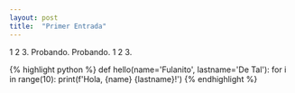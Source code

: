 ```yaml
---
layout: post
title:  "Primer Entrada"
---
```

1 2 3. Probando. Probando. 1 2 3.

{% highlight python %}
def hello(name='Fulanito', lastname='De Tal'):
    for i in range(10):
        print(f'Hola, {name} {lastname}!')
{% endhighlight %}

